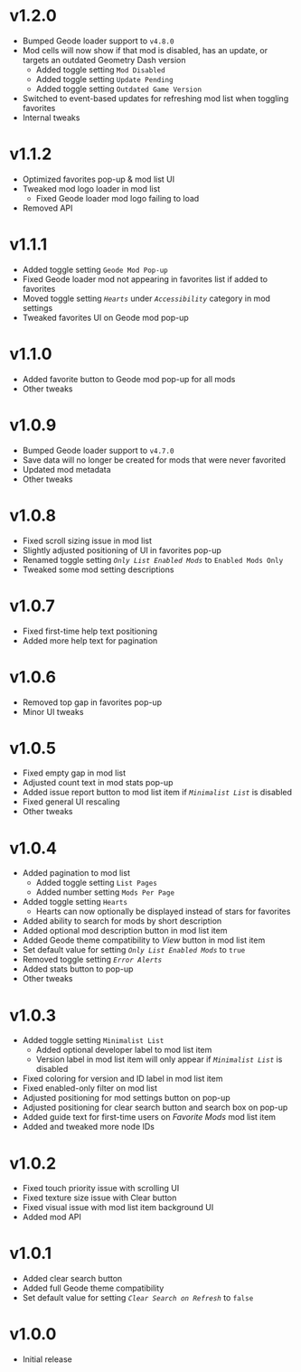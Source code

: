 # v1.2.0
- Bumped Geode loader support to `v4.8.0`
- Mod cells will now show if that mod is disabled, has an update, or targets an outdated Geometry Dash version
  - Added toggle setting `Mod Disabled`
  - Added toggle setting `Update Pending`
  - Added toggle setting `Outdated Game Version`
- Switched to event-based updates for refreshing mod list when toggling favorites
- Internal tweaks

# v1.1.2
- Optimized favorites pop-up & mod list UI
- Tweaked mod logo loader in mod list
  - Fixed Geode loader mod logo failing to load
- Removed API

# v1.1.1
- Added toggle setting `Geode Mod Pop-up`
- Fixed Geode loader mod not appearing in favorites list if added to favorites
- Moved toggle setting *`Hearts`* under *`Accessibility`* category in mod settings
- Tweaked favorites UI on Geode mod pop-up

# v1.1.0
- Added favorite button to Geode mod pop-up for all mods
- Other tweaks

# v1.0.9
- Bumped Geode loader support to `v4.7.0`
- Save data will no longer be created for mods that were never favorited
- Updated mod metadata
- Other tweaks

# v1.0.8
- Fixed scroll sizing issue in mod list
- Slightly adjusted positioning of UI in favorites pop-up
- Renamed toggle setting *`Only List Enabled Mods`* to `Enabled Mods Only`
- Tweaked some mod setting descriptions

# v1.0.7
- Fixed first-time help text positioning
- Added more help text for pagination

# v1.0.6
- Removed top gap in favorites pop-up
- Minor UI tweaks

# v1.0.5
- Fixed empty gap in mod list
- Adjusted count text in mod stats pop-up
- Added issue report button to mod list item if *`Minimalist List`* is disabled
- Fixed general UI rescaling
- Other tweaks

# v1.0.4
- Added pagination to mod list
  - Added toggle setting `List Pages`
  - Added number setting `Mods Per Page`
- Added toggle setting `Hearts`
  - Hearts can now optionally be displayed instead of stars for favorites
- Added ability to search for mods by short description
- Added optional mod description button in mod list item
- Added Geode theme compatibility to *View* button in mod list item
- Set default value for setting *`Only List Enabled Mods`* to `true`
- Removed toggle setting *`Error Alerts`*
- Added stats button to pop-up
- Other tweaks

# v1.0.3
- Added toggle setting `Minimalist List`
  - Added optional developer label to mod list item
  - Version label in mod list item will only appear if *`Minimalist List`* is disabled
- Fixed coloring for version and ID label in mod list item
- Fixed enabled-only filter on mod list
- Adjusted positioning for mod settings button on pop-up
- Adjusted positioning for clear search button and search box on pop-up
- Added guide text for first-time users on *Favorite Mods* mod list item
- Added and tweaked more node IDs

# v1.0.2
- Fixed touch priority issue with scrolling UI
- Fixed texture size issue with Clear button
- Fixed visual issue with mod list item background UI
- Added mod API

# v1.0.1
- Added clear search button
- Added full Geode theme compatibility
- Set default value for setting *`Clear Search on Refresh`* to `false`

# v1.0.0
- Initial release